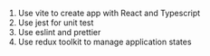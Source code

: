 1. Use vite to create app with React and Typescript
2. Use jest for unit test
3. Use eslint and prettier
4. Use redux toolkit to manage application states